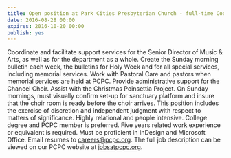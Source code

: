 ```yaml
---
title: Open position at Park Cities Presbyterian Church - full-time Coordinator for Music &amp; Arts Ministry
date: 2016-08-28 00:00
expires: 2016-10-20 00:00
publish: yes
---
```


Coordinate and facilitate support services for the Senior Director of Music & Arts, as well as for the department as a whole. Create the Sunday morning bulletin each week, the bulletins for Holy Week and for all special services, including memorial services. Work with Pastoral Care and pastors when memorial services are held at PCPC. Provide administrative support for the Chancel Choir. Assist with the Christmas Poinsettia Project. On Sunday mornings, must visually confirm set-up for sanctuary platform and insure that the choir room is ready before the choir arrives. This position includes the exercise of discretion and independent judgment with respect to matters of significance. Highly relational and people intensive. College degree and PCPC member is preferred. Five years related work experience or equivalent is required. Must be proficient in InDesign and Microsoft Office. Email resumes to <careers@pcpc.org>. The full job description can be viewed on our PCPC website at [jobsatpcpc.org](http://jobsatpcpc.org).
